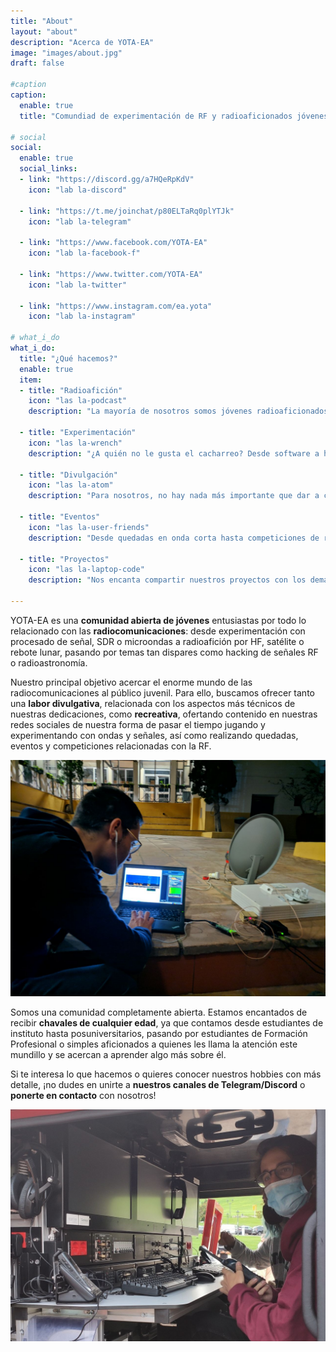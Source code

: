 ```yaml
---
title: "About"
layout: "about"
description: "Acerca de YOTA-EA"
image: "images/about.jpg"
draft: false

#caption
caption:
  enable: true
  title: "Comundiad de experimentación de RF y radioaficionados jóvenes de España"

# social
social:
  enable: true
  social_links:
  - link: "https://discord.gg/a7HQeRpKdV"
    icon: "lab la-discord"
    
  - link: "https://t.me/joinchat/p80ELTaRq0plYTJk"
    icon: "lab la-telegram"
    
  - link: "https://www.facebook.com/YOTA-EA"
    icon: "lab la-facebook-f"

  - link: "https://www.twitter.com/YOTA-EA"
    icon: "lab la-twitter"
    
  - link: "https://www.instagram.com/ea.yota"
    icon: "lab la-instagram"
    
# what_i_do
what_i_do:
  title: "¿Qué hacemos?"
  enable: true
  item:
  - title: "Radioafición"
    icon: "las la-podcast"
    description: "La mayoría de nosotros somos jóvenes radioaficionados que buscan contactos en las frecuencias o propagaciones más raras!"
    
  - title: "Experimentación"
    icon: "las la-wrench"
    description: "¿A quién no le gusta el cacharreo? Desde software a hardware, hacemos temas de DSP, SDR, diseño de antenas, comunicaciones digitales..."
    
  - title: "Divulgación"
    icon: "las la-atom"
    description: "Para nosotros, no hay nada más importante que dar a conocer al resto del mundo nuestro hobbie y poder compartirlo con los demás"
    
  - title: "Eventos"
    icon: "las la-user-friends"
    description: "Desde quedadas en onda corta hasta competiciones de radioafición, pasando por charlas y workshops para el resto de la comunidad"
    
  - title: "Proyectos"
    icon: "las la-laptop-code"
    description: "Nos encanta compartir nuestros proyectos con los demás, darnos nuevas ideas sobre cómo mejorar y encontrar en el resto de la comunidad un apoyo"
 
---
```


YOTA-EA es una **comunidad abierta de jóvenes** entusiastas por todo lo relacionado con las **radiocomunicaciones**: desde experimentación con procesado de señal, SDR o microondas a radioafición por HF, satélite o rebote lunar, pasando por temas tan dispares como hacking de señales RF o radioastronomía. 

Nuestro principal objetivo acercar el enorme mundo de las radiocomunicaciones al público juvenil. Para ello, buscamos ofrecer tanto una **labor divulgativa**, relacionada con los aspectos más técnicos de nuestras dedicaciones, como **recreativa**, ofertando contenido en nuestras redes sociales de nuestra forma de pasar el tiempo jugando y experimentando con ondas y señales, así como realizando quedadas, eventos y competiciones relacionadas con la RF. 

![ops](/images/about3.jpg)

Somos una comunidad completamente abierta. Estamos encantados de recibir **chavales de cualquier edad**, ya que contamos desde estudiantes de instituto hasta posuniversitarios, pasando por estudiantes de Formación Profesional o simples aficionados a quienes les llama la atención este mundillo y se acercan a aprender algo más sobre él. 

Si te interesa lo que hacemos o quieres conocer nuestros hobbies con más detalle, ¡no dudes en unirte a **nuestros canales de Telegram/Discord** o **ponerte en contacto** con nosotros!


![ops](/images/about4.jpg)

